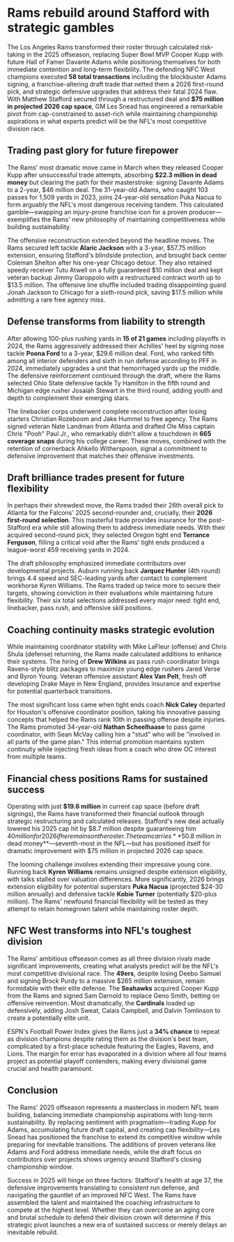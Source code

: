 # Rams rebuild around Stafford with strategic gambles

The Los Angeles Rams transformed their roster through calculated risk-taking in the 2025 offseason, replacing Super Bowl MVP Cooper Kupp with future Hall of Famer Davante Adams while positioning themselves for both immediate contention and long-term flexibility. The defending NFC West champions executed **58 total transactions** including the blockbuster Adams signing, a franchise-altering draft trade that netted them a 2026 first-round pick, and strategic defensive upgrades that address their fatal 2024 flaw. With Matthew Stafford secured through a restructured deal and **$75 million in projected 2026 cap space**, GM Les Snead has engineered a remarkable pivot from cap-constrained to asset-rich while maintaining championship aspirations in what experts predict will be the NFL's most competitive division race.

## Trading past glory for future firepower

The Rams' most dramatic move came in March when they released Cooper Kupp after unsuccessful trade attempts, absorbing **$22.3 million in dead money** but clearing the path for their masterstroke: signing Davante Adams to a 2-year, $46 million deal. The 31-year-old Adams, who caught 103 passes for 1,509 yards in 2023, joins 24-year-old sensation Puka Nacua to form arguably the NFL's most dangerous receiving tandem. This calculated gamble—swapping an injury-prone franchise icon for a proven producer—exemplifies the Rams' new philosophy of maintaining competitiveness while building sustainability.

The offensive reconstruction extended beyond the headline moves. The Rams secured left tackle **Alaric Jackson** with a 3-year, $57.75 million extension, ensuring Stafford's blindside protection, and brought back center Coleman Shelton after his one-year Chicago detour. They also retained speedy receiver Tutu Atwell on a fully guaranteed $10 million deal and kept veteran backup Jimmy Garoppolo with a restructured contract worth up to $13.5 million. The offensive line shuffle included trading disappointing guard Jonah Jackson to Chicago for a sixth-round pick, saving $17.5 million while admitting a rare free agency miss.

## Defense transforms from liability to strength

After allowing 100-plus rushing yards in **15 of 21 games** including playoffs in 2024, the Rams aggressively addressed their Achilles' heel by signing nose tackle **Poona Ford** to a 3-year, $29.6 million deal. Ford, who ranked fifth among all interior defenders and sixth in run defense according to PFF in 2024, immediately upgrades a unit that hemorrhaged yards up the middle. The defensive reinforcement continued through the draft, where the Rams selected Ohio State defensive tackle Ty Hamilton in the fifth round and Michigan edge rusher Josaiah Stewart in the third round, adding youth and depth to complement their emerging stars.

The linebacker corps underwent complete reconstruction after losing starters Christian Rozeboom and Jake Hummel to free agency. The Rams signed veteran Nate Landman from Atlanta and drafted Ole Miss captain Chris "Pooh" Paul Jr., who remarkably didn't allow a touchdown in **665 coverage snaps** during his college career. These moves, combined with the retention of cornerback Ahkello Witherspoon, signal a commitment to defensive improvement that matches their offensive investments.

## Draft brilliance trades present for future flexibility

In perhaps their shrewdest move, the Rams traded their 26th overall pick to Atlanta for the Falcons' 2025 second-rounder and, crucially, their **2026 first-round selection**. This masterful trade provides insurance for the post-Stafford era while still allowing them to address immediate needs. With their acquired second-round pick, they selected Oregon tight end **Terrance Ferguson**, filling a critical void after the Rams' tight ends produced a league-worst 459 receiving yards in 2024.

The draft philosophy emphasized immediate contributors over developmental projects. Auburn running back **Jarquez Hunter** (4th round) brings 4.4 speed and SEC-leading yards after contact to complement workhorse Kyren Williams. The Rams traded up twice more to secure their targets, showing conviction in their evaluations while maintaining future flexibility. Their six total selections addressed every major need: tight end, linebacker, pass rush, and offensive skill positions.

## Coaching continuity masks strategic evolution

While maintaining coordinator stability with Mike LaFleur (offense) and Chris Shula (defense) returning, the Rams made calculated additions to enhance their systems. The hiring of **Drew Wilkins** as pass rush coordinator brings Ravens-style blitz packages to maximize young edge rushers Jared Verse and Byron Young. Veteran offensive assistant **Alex Van Pelt**, fresh off developing Drake Maye in New England, provides insurance and expertise for potential quarterback transitions.

The most significant loss came when tight ends coach **Nick Caley** departed for Houston's offensive coordinator position, taking his innovative passing concepts that helped the Rams rank 10th in passing offense despite injuries. The Rams promoted 34-year-old **Nathan Scheelhaase** to pass game coordinator, with Sean McVay calling him a "stud" who will be "involved in all parts of the game plan." This internal promotion maintains system continuity while injecting fresh ideas from a coach who drew OC interest from multiple teams.

## Financial chess positions Rams for sustained success

Operating with just **$19.6 million** in current cap space (before draft signings), the Rams have transformed their financial outlook through strategic restructuring and calculated releases. Stafford's new deal actually lowered his 2025 cap hit by $8.7 million despite guaranteeing him $40 million for 2026 if he remains on the roster. The team carries **$50.8 million in dead money**—seventh-most in the NFL—but has positioned itself for dramatic improvement with $75 million in projected 2026 cap space.

The looming challenge involves extending their impressive young core. Running back **Kyren Williams** remains unsigned despite extension eligibility, with talks stalled over valuation differences. More significantly, 2026 brings extension eligibility for potential superstars **Puka Nacua** (projected $24-30 million annually) and defensive tackle **Kobie Turner** (potentially $20-plus million). The Rams' newfound financial flexibility will be tested as they attempt to retain homegrown talent while maintaining roster depth.

## NFC West transforms into NFL's toughest division

The Rams' ambitious offseason comes as all three division rivals made significant improvements, creating what analysts predict will be the NFL's most competitive divisional race. The **49ers**, despite losing Deebo Samuel and signing Brock Purdy to a massive $265 million extension, remain formidable with their elite defense. The **Seahawks** acquired Cooper Kupp from the Rams and signed Sam Darnold to replace Geno Smith, betting on offensive reinvention. Most dramatically, the **Cardinals** loaded up defensively, adding Josh Sweat, Calais Campbell, and Dalvin Tomlinson to create a potentially elite unit.

ESPN's Football Power Index gives the Rams just a **34% chance** to repeat as division champions despite rating them as the division's best team, complicated by a first-place schedule featuring the Eagles, Ravens, and Lions. The margin for error has evaporated in a division where all four teams project as potential playoff contenders, making every divisional game crucial and health paramount.

## Conclusion

The Rams' 2025 offseason represents a masterclass in modern NFL team building, balancing immediate championship aspirations with long-term sustainability. By replacing sentiment with pragmatism—trading Kupp for Adams, accumulating future draft capital, and creating cap flexibility—Les Snead has positioned the franchise to extend its competitive window while preparing for inevitable transitions. The additions of proven veterans like Adams and Ford address immediate needs, while the draft focus on contributors over projects shows urgency around Stafford's closing championship window.

Success in 2025 will hinge on three factors: Stafford's health at age 37, the defensive improvements translating to consistent run defense, and navigating the gauntlet of an improved NFC West. The Rams have assembled the talent and maintained the coaching infrastructure to compete at the highest level. Whether they can overcome an aging core and brutal schedule to defend their division crown will determine if this strategic pivot launches a new era of sustained success or merely delays an inevitable rebuild.